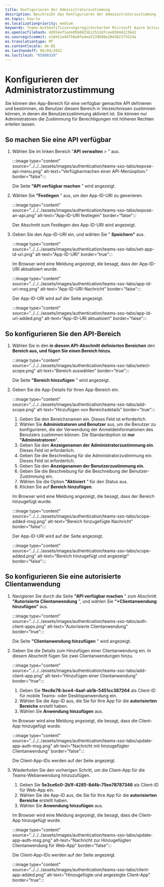 ```yaml
---
title: Konfigurieren der Administratorzustimmung
description: Beschreibt das Konfigurieren der Administratorzustimmung
ms.topic: how-to
ms.localizationpriority: medium
keywords: Teams-Authentifizierungsregisterkarten Microsoft Azure Active Directory (Azure AD) Graph-API
ms.openlocfilehash: dd954ef1ede05b6025b12512dfcee03044223642
ms.sourcegitcommit: e16b51a49756e0fe4eaf239898e28d3021f552da
ms.translationtype: MT
ms.contentlocale: de-DE
ms.lasthandoff: 06/04/2022
ms.locfileid: "65888310"
---
```

# <a name="configure-admin-consent"></a>Konfigurieren der Administratorzustimmung

Sie können den App-Bereich für eine verfügbar gemachte API definieren und bestimmen, ob Benutzer diesem Bereich in Verzeichnissen zustimmen können, in denen die Benutzerzustimmung aktiviert ist. Sie können nur Administratoren die Zustimmung für Berechtigungen mit höheren Rechten erteilen lassen.

## <a name="to-expose-an-api"></a>So machen Sie eine API verfügbar

1. Wählen Sie im linken Bereich "**API** **verwalten** > " aus.

    :::image type="content" source="../../../assets/images/authentication/teams-sso-tabs/expose-api-menu.png" alt-text="Verfügbarmachen einer API-Menüoption." border="false":::

    Die Seite **"API verfügbar machen** " wird angezeigt.

1. Wählen Sie **"Festlegen** " aus, um den App-ID-URI zu generieren.

    :::image type="content" source="../../../assets/images/authentication/teams-sso-tabs/expose-an-api.png" alt-text="App-ID-URI festlegen" border="false":::

    Der Abschnitt zum Festlegen des App-ID-URI wird angezeigt.

1. Geben Sie den App-ID-URI ein, und wählen Sie " **Speichern"** aus.

    :::image type="content" source="../../../assets/images/authentication/teams-sso-tabs/set-app-id-uri.png" alt-text="App-ID-URI" border="true":::

    Im Browser wird eine Meldung angezeigt, die besagt, dass der App-ID-URI aktualisiert wurde.

    :::image type="content" source="../../../assets/images/authentication/teams-sso-tabs/app-id-uri-msg.png" alt-text="App-ID-URI-Nachricht" border="false":::

    Der App-ID-URI wird auf der Seite angezeigt.

    :::image type="content" source="../../../assets/images/authentication/teams-sso-tabs/app-id-uri-added.png" alt-text="App-ID-URI aktualisiert" border="false":::

## <a name="to-configure-api-scope"></a>So konfigurieren Sie den API-Bereich

1. Wählen Sie in den **in diesem API-Abschnitt definierten Bereichen** den **Bereich aus, und fügen Sie einen Bereich hinzu**.

    :::image type="content" source="../../../assets/images/authentication/teams-sso-tabs/select-scope.png" alt-text="Bereich auswählen" border="true":::

    Die Seite **"Bereich hinzufügen** " wird angezeigt.

1. Geben Sie die App-Details für Ihren App-Bereich ein.

    :::image type="content" source="../../../assets/images/authentication/teams-sso-tabs/add-scope.png" alt-text="Hinzufügen von Bereichsdetails" border="true":::

    1. Geben Sie den Bereichsnamen ein. Dieses Feld ist erforderlich.
    1. Wählen Sie **Administratoren und Benutzer** aus, um die Benutzer zu konfigurieren, die der Verwendung der Anmeldeinformationen des Benutzers zustimmen können. Die Standardoption ist **nur "Administratoren**".
    1. Geben Sie den **Anzeigenamen der Administratorzustimmung ein**. Dieses Feld ist erforderlich.
    1. Geben Sie die Beschreibung für die Administratorzustimmung ein. Dieses Feld ist erforderlich.
    1. Geben Sie den **Anzeigenamen der Benutzerzustimmung ein**.
    1. Geben Sie die Beschreibung für die Beschreibung der Benutzer-Zustimmung ein.
    1. Wählen Sie die Option **"Aktiviert** " für den Status aus.
    1. Klicken Sie auf **Bereich hinzufügen**.

    Im Browser wird eine Meldung angezeigt, die besagt, dass der Bereich hinzugefügt wurde.

    :::image type="content" source="../../../assets/images/authentication/teams-sso-tabs/scope-added-msg.png" alt-text="Bereich hinzugefügte Nachricht" border="false":::

    Der App-ID-URI wird auf der Seite angezeigt.

    :::image type="content" source="../../../assets/images/authentication/teams-sso-tabs/scope-added.png" alt-text="Bereich hinzugefügt und angezeigt" border="false":::

## <a name="to-configure-authorized-client-application"></a>So konfigurieren Sie eine autorisierte Clientanwendung

1. Navigieren Sie durch die Seite **"API verfügbar machen** " zum Abschnitt **"Autorisierte Clientanwendung** ", und wählen Sie **"+Clientanwendung hinzufügen"** aus.

    :::image type="content" source="../../../assets/images/authentication/teams-sso-tabs/auth-client-apps.png" alt-text="Autorisierte Clientanwendung" border="true":::

    Die Seite **"Clientanwendung hinzufügen** " wird angezeigt.

1. Geben Sie die Details zum Hinzufügen einer Clientanwendung ein. In diesem Abschnitt fügen Sie zwei Clientanwendungen hinzu.

    :::image type="content" source="../../../assets/images/authentication/teams-sso-tabs/add-client-app.png" alt-text="Hinzufügen einer Clientanwendung" border="true":::

    1. Geben Sie **1fec8e78-bce4-4aaf-ab1b-5451cc387264** als Client-ID für mobile Teams- oder Desktopanwendung ein.
    1. Wählen Sie die App-ID aus, die Sie für Ihre App für die **autorisierten Bereiche** erstellt haben.
    1. Wählen Sie **Anwendung hinzufügen** aus.

    Im Browser wird eine Meldung angezeigt, die besagt, dass die Client-App hinzugefügt wurde.

    :::image type="content" source="../../../assets/images/authentication/teams-sso-tabs/update-app-auth-msg.png" alt-text="Nachricht mit hinzugefügter Clientanwendung" border="false":::

    Die Client-App-IDs werden auf der Seite angezeigt.

1. Wiederholen Sie den vorherigen Schritt, um die Client-App für die Teams-Webanwendung hinzuzufügen.

    1. Geben Sie **5e3ce6c0-2b1f-4285-8d4b-75ee78787346** als Client-ID für Web-App ein.
    1. Wählen Sie die App-ID aus, die Sie für Ihre App für die **autorisierten Bereiche** erstellt haben.
    1. Wählen Sie **Anwendung hinzufügen** aus.

    Im Browser wird eine Meldung angezeigt, die besagt, dass die Client-App hinzugefügt wurde.

    :::image type="content" source="../../../assets/images/authentication/teams-sso-tabs/update-app-auth-msg.png" alt-text="Nachricht zur Hinzugefügten Clientanwendung für Web-App" border="false":::

    Die Client-App-IDs werden auf der Seite angezeigt.

    :::image type="content" source="../../../assets/images/authentication/teams-sso-tabs/client-app-added.png" alt-text="Hinzugefügte und angezeigte Client-App" border="true":::
